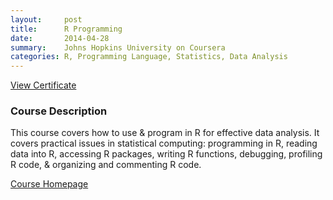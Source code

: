 ```yaml
---
layout:     post
title:      R Programming
date:       2014-04-28
summary:    Johns Hopkins University on Coursera
categories: R, Programming Language, Statistics, Data Analysis
---
```


[View Certificate](https://www.coursera.org/api/legacyCertificates.v1/spark/statementOfAccomplishment/973494~6562519/pdf)

### Course Description

This course covers how to use & program in R for effective data analysis. It covers practical issues in statistical computing: programming in R, reading data into R, accessing R packages, writing R functions, debugging, profiling R code, & organizing and commenting R code.

[Course Homepage](https://www.coursera.org/learn/r-programming)
